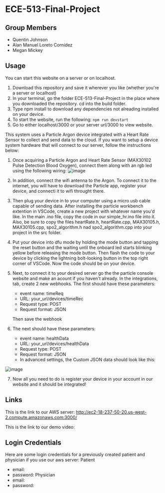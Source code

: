 # ECE-513-Final-Project


## Group Members
- Quentin Johnson
- Alan Manuel Loreto Cornídez
- Megan Mickey


## Usage
You can start this website on a server or on localhost. 
 1. Download this repository and save it wherever you like (whether you're a server or localhost)
 2. In your terminal, go the folder ECE-513-Final-Project in the place where you downloaded the repository. cd into the build folder.
 3. Type npm install to download any dependencies not alreading installed on your device.
 4. To start the website, run the following: `npm run devstart`
 5. Go to either localhost/3000 or your server url/3000 to view website.

This system uses a Particle Argon device integrated with a Heart Rate Sensor to collect and send data to the cloud. If you want to setup a device system hardware that will connect to our server, follow the instructions below:
 1. Once acquiring a Particle Argon and Heart Rate Sensor (MAX30102 Pulse Detection Blood Oxygen), connect them along with an rgb led using the following wiring: 
![image](https://user-images.githubusercontent.com/67599197/206813451-cc1464a4-3d90-497f-ac1d-76595882dc64.png)
 3. In addition, connect the wifi antenna to the Argon. To connect it to the internet, you will have to download the Particle app, register your device, and connecti it to wifi throught there.
 4. Then plug your device in to your computer using a micro usb cable capable of sending data. After installing the particle workbench extention in VSCode, create a new project with whatever name you'd like. In the main .ino file, copy the code in our simple_hr.ino file into it. Also, be sure to copy the files heartRate.h, heartRate.cpp, MAX30105.h, MAX30105.cpp, spo2_algorithm.h nad spo2_algorithm.cpp into your project in the src folder.
 5. Put your device into dfu mode by holding the mode button and tapping the reset button and the waiting until the onboard led starts blinking yellow before releasing the mode button. Then flash the code to your device by clicking the lightning bolt-looking button in the top right corner of VSCode. Now the code should be on your device.
 6. Next, to connect it to your desired server go the the particle console website and make an acount if you haven't already. In the integrations, tab, create 2 new webhooks. The first should have these parameters:
    - event name: timeReq
    - URL: your_url/devices/timeRec
    - Request type: POST
    - Request format: JSON
   
     Then save the webhook
   
 6. The next should have these parameters:
    - event name: healthData
    - URL: your_url/devices/healthData
    - Request type: POST
    - Request format: JSON
    - In advanced settings, the Custom JSON data should look like this:
    
  
![image](https://user-images.githubusercontent.com/67599197/206814858-95a3eec8-8091-4ebb-a2f1-28f2e0ccfeda.png)

 
 7. Now all you need to do is register your device in your account in our website and it should be integrated!

## Links
This is the link to our AWS server: http://ec2-18-237-50-20.us-west-2.compute.amazonaws.com:3000/

This is the link to our demo video: 

## Login Credentials
Here are some login credentials for a previously created patient and physician if you use our aws server:
Patient
 - email: 
 - password:
Physician
 - email:
 - password:
